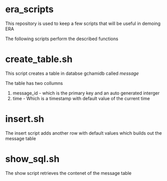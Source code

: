 # era_scripts

This repository is used to keep a few scripts that will be useful in demoing ERA

The following scripts perform the described functions


# create_table.sh

This script creates a table in databse gchamidb called *message*

The table has two collumns 
1. message_id  - which is the primary key and an auto generated interger
2. time - Which is a timestamp with default value of the current time

# insert.sh

The insert script adds another row with default values which builds out the message table

# show_sql.sh

The show script retrieves the contenet of the message table

